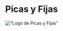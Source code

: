 # Picas y Fijas

!["Logo de Picas y Fijas"](https://github.com/DonCold/ejercicios/blob/master/picas-y-fijas/img/logo.png)
